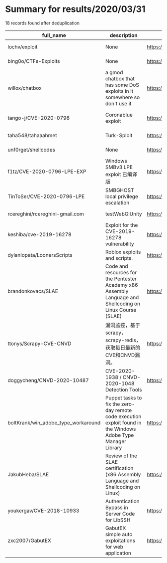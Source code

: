 
# Summary for results/2020/03/31
    
18 records found after deduplication

| full_name | description | html_url | matched_list | matched_count | pushed_at | size | stargazers_count | language | forks_count | vul_ids |
|-------------------------------------|----------------------------------------------------------------------------------------------------------------|--------------------------------------------------------|--------------------------------------|-----------------|---------------------------|--------|--------------------|------------|---------------|--------------------|
| lochv/exploit | None | https://github.com/lochv/exploit | ['exploit'] | 1 | 2020-03-31 02:54:13+00:00 | 7 | 2 | Ruby | 12 | [] |
| bing0o/CTFs-Exploits | None | https://github.com/bing0o/CTFs-Exploits | ['exploit'] | 1 | 2020-03-31 01:15:26+00:00 | 8570 | 1 | Python | 2 | [] |
| willox/chatbox | a gmod chatbox that has some DoS exploits in it somewhere so don't use it | https://github.com/willox/chatbox | ['exploit'] | 1 | 2020-03-31 23:48:23+00:00 | 12 | 1 | Lua | 0 | [] |
| tango-j/CVE-2020-0796 | Coronablue exploit | https://github.com/tango-j/CVE-2020-0796 | ['cve-2', 'exploit'] | 2 | 2020-03-31 19:05:32+00:00 | 15023 | 3 | | 1 | ['CVE-2020-0796'] |
| taha548/tahaaahmet | Turk-Sploit | https://github.com/taha548/tahaaahmet | ['sploit'] | 1 | 2020-03-31 16:56:02+00:00 | 0 | 1 | nan | 0 | [] |
| unf0rget/shellcodes | None | https://github.com/unf0rget/shellcodes | ['shellcode'] | 1 | 2020-03-31 15:20:26+00:00 | 1 | 1 | | 0 | [] |
| f1tz/CVE-2020-0796-LPE-EXP | Windows SMBv3 LPE exploit 已编译版 | https://github.com/f1tz/CVE-2020-0796-LPE-EXP | ['cve-2', 'exploit'] | 2 | 2020-03-31 11:34:02+00:00 | 61 | 13 | | 5 | ['CVE-2020-0796'] |
| TinToSer/CVE-2020-0796-LPE | SMBGHOST local privilege escalation | https://github.com/TinToSer/CVE-2020-0796-LPE | ['cve-2'] | 1 | 2020-03-31 05:45:23+00:00 | 1 | 0 | | 1 | ['CVE-2020-0796'] |
| rcereghini/rcereghini-gmail.com | testWebGlUnity | https://github.com/rcereghini/rcereghini-gmail.com | ['rce'] | 1 | 2020-03-31 17:03:27+00:00 | 12939 | 0 | CSS | 0 | [] |
| keshiba/cve-2019-16278 | Exploit for the CVE-2019-16278 vulnerability | https://github.com/keshiba/cve-2019-16278 | ['cve-2', 'exploit'] | 2 | 2020-03-31 19:28:21+00:00 | 5 | 0 | Rust | 1 | ['CVE-2019-16278'] |
| dylanlopata/LoonersScripts | Roblox exploits and scripts. | https://github.com/dylanlopata/LoonersScripts | ['exploit'] | 1 | 2020-03-31 06:24:49+00:00 | 345 | 1 | PHP | 0 | [] |
| brandonkovacs/SLAE | Code and resources for the Pentester Academy x86 Assembly Language and Shellcoding on Linux Course (SLAE) | https://github.com/brandonkovacs/SLAE | ['shellcode'] | 1 | 2020-03-31 18:48:36+00:00 | 4 | 0 | Shell | 0 | [] |
| ttonys/Scrapy-CVE-CNVD | 漏洞监控，基于scrapy，scrapy-redis，获取每日最新的CVE和CNVD漏洞。 | https://github.com/ttonys/Scrapy-CVE-CNVD | ['cnvd-c OR cnvd-2 OR cnnvd-2'] | 1 | 2020-03-31 04:34:30+00:00 | 259 | 51 | Python | 11 | [] |
| doggycheng/CNVD-2020-10487 | CVE-2020-1938 / CNVD-2020-1048 Detection Tools | https://github.com/doggycheng/CNVD-2020-10487 | ['cnvd-c OR cnvd-2 OR cnnvd-2'] | 1 | 2020-03-31 07:17:04+00:00 | 15 | 5 | Python | 5 | ['CVE-2020-1938'] |
| boltKrank/win_adobe_type_workaround | Puppet tasks to fix the zero-day remote code execution exploit found in the Windows Adobe Type Manager Library | https://github.com/boltKrank/win_adobe_type_workaround | ['exploit', 'remote code execution'] | 2 | 2020-03-31 00:21:57+00:00 | 42 | 0 | Ruby | 0 | [] |
| JakubHeba/SLAE | Review of the SLAE certification (x86 Assembly Language and Shellcoding on Linux) | https://github.com/JakubHeba/SLAE | ['shellcode'] | 1 | 2020-03-31 17:58:10+00:00 | 109 | 0 | Assembly | 0 | [] |
| youkergav/CVE-2018-10933 | Authentication Bypass in Server Code for LibSSH | https://github.com/youkergav/CVE-2018-10933 | ['cve-2'] | 1 | 2020-03-31 00:11:57+00:00 | 416 | 0 | Dockerfile | 0 | ['CVE-2018-10933'] |
| zxc2007/GabutEX | GabutEX simple auto exploitations for web application | https://github.com/zxc2007/GabutEX | ['exploit'] | 1 | 2020-03-31 14:19:04+00:00 | 58 | 0 | | 0 | [] |

